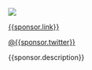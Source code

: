 <div class="jumbotron">
<p>
<img src="{{sponsor.image}}" style="max-width: 300px" />
</p>
<p>
<a href="//{{sponsor.link}}">{{sponsor.link}}</a>
</p>
<p>
<a href="//twitter.com/{{sponsor.twitter}}">@{{sponsor.twitter}}</a>
</p>
<p>{{sponsor.description}}</p>
</div>

